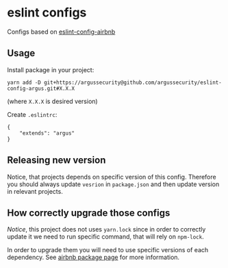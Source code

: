 # eslint configs

Configs based on [eslint-config-airbnb](https://www.npmjs.com/package/eslint-config-airbnb)

## Usage

Install package in your project:

```
yarn add -D git+https://argussecurity@github.com/argussecurity/eslint-config-argus.git#X.X.X
```

(where `X.X.X` is desired version)

Create `.eslintrc`:

```
{
    "extends": "argus"
}
```


## Releasing new version

Notice, that projects depends on specific version of this config.
Therefore you should always update `vesrion` in `package.json`
and then update version in relevant projects.

## How correctly upgrade those configs

*Notice*, this project does not uses `yarn.lock` since in order to correctly update it we need to run specific command,
that will rely on `npm-lock`.

In order to upgrade them you will need to use specific versions of each dependency.
See [airbnb package page](https://www.npmjs.com/package/eslint-config-airbnb) for more information.
